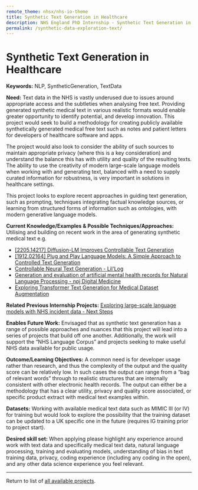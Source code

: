 ```yaml
---
remote_theme: nhsx/nhs-io-theme
title: Synthetic Text Generation in Healthcare
description: NHS England PhD Internship - Synthetic Text Generation in Healthcare
permalink: /synthetic-data-exploration-text/
---
```


# Synthetic Text Generation in Healthcare

**Keywords:** NLP, SyntheticGeneration, TextData

**Need:**  Text data in the NHS is vastly underused due to issues around appropriate access and the subtleties when analysing free text.  Providing generated synthetic medical text in various realistic formats would enable greater opportunity to identify potential, and develop innovation.  This project would seek to build a methodology for creating publicly available synthetically generated medical free text such as notes and patient letters for developers of healthcare software and apps.  

The project would also look to consider the ability of such sources to maintain appropriate privacy (where this is a key consideration) and understand the balance this has with utility and quality of the resulting texts.  The ability to use the creativity of modern large-scale language models when working with and generating text, balanced with a need to supply curated information for robustness, is very important in solutions in healthcare settings. 

This project looks to explore recent approaches in guiding text generation, such as prompting, techniques integrating factual knowledge sources, or learning from structured forms of information such as ontologies, with modern generative language models. 

**Current Knowledge/Examples & Possible Techniques/Approaches:**
Utilising and building on recent work in the area of generating synthetic medical text e.g.
- [[2205.14217] Diffusion-LM Improves Controllable Text Generation](https://arxiv.org/abs/2205.14217)
- [[1912.02164] Plug and Play Language Models: A Simple Approach to Controlled Text Generation](https://arxiv.org/abs/1912.02164)
- [Controllable Neural Text Generation - Lil'Log](https://lilianweng.github.io/posts/2021-01-02-controllable-text-generation/)
- [Generation and evaluation of artificial mental health records for Natural Language Processing - npj Digital Medicine](https://www.nature.com/articles/s41746-020-0267-x)
- [Exploring Transformer Text Generation for Medical Dataset Augmentation](https://www.aclweb.org/anthology/2020.lrec-1.578.pdf)

**Related Previous Internship Projects:** [Exploring large-scale language models with NHS incident data - Next Steps](https://nhsx.github.io/nhsx-internship-projects/incident-language-model/)

**Enables Future Work:** Envisaged that as synthetic text generation has a range of possible approaches and nuances that this project will lead into a series of projects that build off one another.  Additionally, the work will support the “NHS Language Corpus” and projects seeking to make useful NHS data available for public usage.

**Outcome/Learning Objectives:** A common need is for developer usage rather than research, and thus the complexity of the output and the quality score can be relatively low.   In such cases the output can range from a “bag of relevant words” through to realistic structures that are internally consistent with other electronic health records.  The output can either be a methodology that has a clear utility, privacy and quality score associated, or specific product extract with medical text examples within. 

**Datasets:** Working with available medical text data such as MIMIC III (or IV) for training but would look to explore the possibility that the training dataset can be updated to a UK specific one in the future (requires IG training prior to project start).

**Desired skill set:** When applying please highlight any experience around work with text data and specifically medical text data, natural language processing, training and evaluating models, understanding of bias in text training data, privacy, coding experience (including any coding in the open), and any other data science experience you feel relevant. 

---
Return to list of [all available projects](https://nhsx.github.io/nhsx-internship-projects/).
